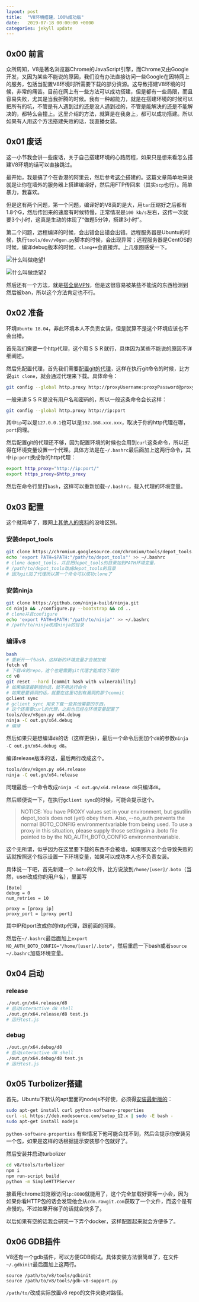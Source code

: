 ```yaml
---
layout: post
title:  "V8环境搭建，100%成功版"
date:   2019-07-18 00:00:00 +0000
categories: jekyll update
---
```


## 0x00 前言

众所周知，V8是著名浏览器Chrome的JavaScript引擎，而Chrome又由Google开发，又因为某些不能说的原因，我们没有办法直接访问一些Google在因特网上的服务，包括当配置V8环境时所需要下载的部分资源。这导致搭建V8环境的时候，非常的痛苦。目前在网上有一些方法可以成功搭建，但是都有一些局限，而且容易失败，尤其是当我折腾的时候。我有一种超能力，就是在搭建环境的时候可以把所有的坑，不管是有人遇到过的还是没人遇到过的，不管是能解决的还是不能解决的，都特么会撞上。这里介绍的方法，就算是在我身上，都可以成功搭建。所以如果有人用这个方法搭建失败的话，我直播女装。

## 0x01 废话

这一小节我会讲一些废话，关于自己搭建环境的心路历程，如果只是想来看怎么搭建V8环境的话可以直接跳过。

最开始，我是搞了个在香港的阿里云，然后参考[这个](http://eternalsakura13.com/2018/06/26/v8_environment/)搭建的。这篇文章简单地来说就是让你在墙外的服务器上搭建编译好，然后用FTP传回来（其实`scp`也行）。简单暴力，我喜欢。

但是这有两个问题，第一个问题，编译好的V8真的是大，用`tar`压缩好之后都有1.8个G，然后传回来的速度有时候特慢，正常情况是`100 kb/s`左右，这传一次就要3个小时，这真是生动的体现了“做题5分钟，搭建3小时”。

第二个问题，远程编译的时候，会出错会出错会出错。远程服务器是Ubuntu的时候，执行`tools/dev/v8gen.py`脚本的时候，会出现异常；远程服务器是CentOS的时候，编译debug版本的时候，`clang++`会直接炸。上几张图感受一下。

![什么叫做绝望1](/images/1563443101608.png)

![什么叫做绝望2](/images/1563443019673.png)

然后还有一个方法，就是[搭全局VPN](http://eternalsakura13.com/2018/07/20/v8_xcode/)，但是这很容易被某些不能说的东西检测到然后被ban，所以这个方法肯定也不行。

## 0x02 准备

环境`Ubuntu 18.04`，非此环境本人不负责女装，但是就算不是这个环境应该也不会出错。

首先我们需要一个http代理，这个用ＳＳＲ就行，具体因为某些不能说的原因不详细阐述。

然后先配置代理，首先我们需要[配置git的代理](https://gist.github.com/evantoli/f8c23a37eb3558ab8765)，这样在执行git命令的时候，比方说`git clone`，就会通过代理来下载。具体命令：

```bash
git config --global http.proxy http://proxyUsername:proxyPassword@proxy.server.com:port
```

一般来讲ＳＳＲ是没有用户名和密码的，所以一般这条命令会长这样：

```bash
git config --global http.proxy http://ip:port
```

其中`ip`可以是`127.0.0.1`也可以是`192.168.xxx.xxx`，取决于你的http代理在哪，`port`同理。

然后配置git的代理还不够，因为配置环境的时候也会用到`curl`这条命令，所以还得在环境变量设置一个代理。具体方法是在`~/.bashrc`最后面加上这两行命令，其中`ip:port`换成你的http代理：

```bash
export http_proxy="http://ip:port/"
export https_proxy=$http_proxy
```

然后在命令行里打`bash`，这样可以重新加载`~/.bashrc`，载入代理的环境变量。

## 0x03 配置

这个就简单了，跟网上[其他人的资料](http://eternalsakura13.com/2018/05/06/v8/)的没啥区别。

### 安装depot_tools

```bash
git clone https://chromium.googlesource.com/chromium/tools/depot_tools.git
echo 'export PATH=$PATH:"/path/to/depot_tools"' >> ~/.bashrc
# clone depot_tools，并且把depot_tools的目录加到PATH环境变量，
# /path/to/depot_tools改成depot_tools的目录
# 因为git加了代理所以第一个命令可以成功clone了
```

### 安装ninja

```bash
git clone https://github.com/ninja-build/ninja.git
cd ninja && ./configure.py --bootstrap && cd ..
# clone并且configure
echo 'export PATH=$PATH:"/path/to/ninja"' >> ~/.bashrc
# /path/to/ninja改成ninja的目录
```

### 编译v8

```bash
bash
# 重新开一个bash，这样新的环境变量才会被加载
fetch v8
# 下载v8的repo，这个也是需要git代理才能成功下载的
cd v8
git reset --hard [commit hash with vulnerability]
# 如果编译最新版的话，就不用这行命令
# 如果是要调洞的话，就要在这里切到有漏洞的那个commit
gclient sync
# gclient sync 用来下载一些其他需要的东西，
# 这个还需要curl的代理，之前也已经在环境变量配置了
tools/dev/v8gen.py x64.debug
ninja -C out.gn/x64.debug
# 编译
```

然后如果只是想编译`d8`的话（这样更快），最后一个命令后面加个`d8`的参数`ninja -C out.gn/x64.debug d8`。

编译release版本的话，最后两行改成这个。

```bash
tools/dev/v8gen.py x64.release
ninja -C out.gn/x64.release
```

同理最后一个命令改成`ninja -C out.gn/x64.release d8`只编译`d8`。

然后顺便说一下，在执行`gclient sync`的时候，可能会提示这个。

>NOTICE: You have PROXY values set in your environment, but gsutilin depot_tools does not (yet) obey them.
Also, --no_auth prevents the normal BOTO_CONFIG environmentvariable from being used.
To use a proxy in this situation, please supply those settingsin a .boto file pointed to by the NO_AUTH_BOTO_CONFIG environmentvariable.

这个无所谓，似乎因为在这里要下载的东西不会被墙，如果哪天这个会导致失败的话就按照这个指示设置一下环境变量，如果可以成功本人也不负责女装。

具体说一下吧，首先新建一个`.boto`的文件，比方说放到`/home/[user]/.boto`（当然，user改成你的用户名），里面写

```
[Boto]
debug = 0
num_retries = 10

proxy = [proxy ip]
proxy_port = [proxy port]
```

其中IP和port改成你的http代理，跟前面的同理。

然后在`~/.bashrc`最后面加上`export NO_AUTH_BOTO_CONFIG="/home/[user]/.boto"`，然后重启一下bash或者`source ~/.bashrc`加载环境变量。

## 0x04 启动

### release

```bash
./out.gn/x64.release/d8
# 启动interactive d8 shell
./out.gn/x64.release/d8 test.js
# 运行test.js
```

### debug

```bash
./out.gn/x64.debug/d8
# 启动interactive d8 shell
./out.gn/x64.debug/d8 test.js
# 运行test.js
```

## 0x05 Turbolizer搭建

首先，Ubuntu下默认的apt里面的nodejs不好使，必须得[安装最新版的](https://tecadmin.net/install-latest-nodejs-npm-on-ubuntu/)：

```bash
sudo apt-get install curl python-software-properties
curl -sL https://deb.nodesource.com/setup_12.x | sudo -E bash -
sudo apt-get install nodejs
```

`python-software-properties` 有些情况下他可能会找不到，然后会提示你安装另一个包，如果是这样的话根据提示安装那个包就好了。

然后安装并启动turbolizer

```bash
cd v8/tools/turbolizer
npm i
npm run-script build
python -m SimpleHTTPServer
```

接着用chrome浏览器访问`ip:8000`就能用了，这个完全加载好要等一小会，因为如果你看HTTP包的话会发现他会从`cdn.rawgit.com`获取了一个文件，而这个是有点慢的。不过如果开梯子的话就会快多了。

以后如果有空的话我会研究一下弄个docker，这样配置起来就会方便多了。

## 0x06 GDB插件

V8还有一个gdb插件，可以方便GDB调试。具体安装方法很简单了，在文件`~/.gdbinit`最后面加上这两行。

```
source /path/to/v8/tools/gdbinit
source /path/to/v8/tools/gdb-v8-support.py
```

`/path/to/`改成实际放置v8 repo的文件夹绝对路径。